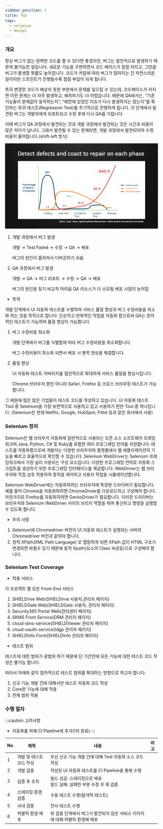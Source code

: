 ```yaml
---
sidebar_position: 1
title: 개요
tags:
  - selenium
  - devops
---
```


### 개요
항상 버그가 없는 완벽한 코드를 짤 수 있다면 좋겠지만, 버그는 필연적으로 발생하기 때문에 불가능한 일입니다.
새로운 기능을 구현하면서 코드 베이스가 점점 커지고, 그만큼 버그가 발생할 확률도 높아집니다.
코드가 커짐에 따라 버그가 많아지는 건 자연스러운 일이지만 스프린트가 진행될수록 점점 부담이 되게 됩니다.

특히 변경한 코드가 예상치 못한 부분에서 문제를 일으킬 수 있는데, 코드베이스가 커지면 이런 문제는 더 자주 발생하고, 예측하기도 더 어렵습니다.
때문에 QA에서는, “기존 기능들이 문제없이 동작하는지”, “예전에 있었던 이슈가 다시 발생하지는 않는지”를 확인하는 회귀 테스트(Regression Test)를 주기적으로 진행하게 됩니다. 이 단계에서 발견된 버그는 개발자에게 리포트되고 수정 후에 다시 QA를 거칩니다.

이때 버그가 QA 과정에서 발견되는 것과 개발 과정에서 발견되는 것은 시간과 비용이 많은 차이가 납니다. 그래서 발견될 수 있는 문제라면, 개발 과정에서 발견되어야 수정 비용이 줄어듭니다.(shift-left 방식)

![수정 비용](shift-left.png)

1. 개발 과정에서 버그 발생

    개발 → Test Failed → 수정 → QA → 배포

    버그의 원인이 좁혀져서 디버깅하기 쉬움  

2. QA 과정에서 버그 발생 

    개발 → QA → 버그 리포트 → 수정 → QA → 배포

    버그의 원인을 찾기 비교적 어려움
    QA 리소스가 더 소모됨
    배포 시점이 늦어짐

* 목적

개발 단계에서 Ui 자동화 테스트를 수행하여 서비스 품질 향상과 버그 수정비용을 최소화 하는 것을 목적으로 합니다.
단순하고 반복적인 작업을 자동화 함으로써 QA는 창의적인 테스트가 가능하여 품질 향상이 가능합니다.
1. 버그 수정비용 최소화

    개발 단계에서 버그를 식별함에 따라 버그 수정비용을 최소화합니다.

    버그 수정비용이 최소화 되면서 배포 시 병목 현상을 해결합니다.
2. 품질 향상

    Ui 자동화 테스트 커버리지를 점진적으로 확대하여 서비스 품질을 향상시킵니다.

    Chrome 브라우저 뿐만 아니라 Safari, Firefox 등 크로스 브라우징 테스트가 가능합니다.

그 때문에 많은 많은 기업들이 테스트 코드를 작성하고 있습니다.
Ui 자동화 테스트 Tool 중 Selenium을 가장 보편적으로 사용하고 있고 사용하기 편한 Tool 중 하나입니다.
(Selenium은 현재 Netflix, Google, HubSpot, Fitbit 등과 같은 회사에서 사용)

### Selenium 정의
Selenium은 웹 브라우저 자동화에 일반적으로 사용되는 오픈 소스 소프트웨어 프레임워크며 Java, Python, C# 및 Ruby를 포함한 여러 프로그래밍 언어를 지원합니다.
테스트를 자동화함으로써 개발자는 다양한 브라우저와 플랫폼에서 웹 애플리케이션의 기능을 빠르고 효율적으로 확인할 수 있습니다.
Selenium WebDriver는 Selenium 프레임워크에서 가장 널리 사용되는 구성 요소입니다. 다양한 프로그래밍 언어로 자동화 스크립트를 생성하기 위한 프로그래밍 인터페이스를 제공합니다. WebDriver는 웹 브라우저와 직접 상호 작용하여 동작을 제어하고 사용자 작업을 시뮬레이션합니다.


Selenium WebDriver에는 자동화하려는 브라우저에 특정한 드라이버가 필요합니다. 예를 들어 Chrome을 자동화하려면 ChromeDriver를 다운로드하고 구성해야 합니다. 마찬가지로 Firefox를 자동화하려면 GeckoDriver가 필요합니다. 이러한 드라이버는 브라우저와 Selenium WebDriver 사이의 브리지 역할을 하여 통신하고 명령을 실행할 수 있도록 합니다.

* 주의 사항
1. Selenium에 Chromedriver 버전이 UI 자동화 테스트가 실행되는 서버의 Chromedriver 버전과 같아야 합니다.
2. 정적 XPath(XML Path Language) 로 맵핑하게 되면 XPath 값이 HTML 구조가 변경되면 바뀔수 있기 때문에 동적 Xpath(요소의 Class 속성등)으로 구성해야 합니다.

### Selenium Test Coverage

* 적용 서비스

각 프로젝트 별 모든 Front-End 서비스
1. SHIELDrive Web(SHIELDrive 사용자,관리자 페이지)
2. SHIELDGate Web(SHIELDGate 사용자, 관리자 페이지)
3. Security365 Portal Web(관리센터 페이지)
4. SKMS Front Service(DRM 관리자 페이지)
5. cloud-dms-service(SHIELDViewer 관리자 페이지)
6. cloud-oauth-service(Idgp 관리자 페이지)
7. SHIELDInfo Fornt(SHIELDInfo 관리자 페이지)

* 테스트 범위

테스트에 대한 범위가 광범위 하기 때문에 단 기간안에 모든 기능에 대한 테스트 코드 작성은 불가능 합니다.

따라서 아래와 같이 점차적으로 테스트 범위를 확대하는 방향으로 하고자 합니다.

1. 신규 기능 개발 건에 대해서만 테스트 자동화 코드 작성
2. Core한 기능에 대해 적용
3. 전체 범위 적용

### 수행 절차

:::caution 고려사항

* 자동화를 위해 CI Pipeline에 추가(1차 완료)
:::

<table>
  <thead>
    <tr>
      <th>No</th>
      <th>제목</th>
      <th>내용</th>
      <th>비고</th>
    </tr>
  </thead>
  <tbody>
    <tr>
      <td>1</td>
      <td>개발 및 테스트 코드 작성</td>
      <td>우선 신규 기능 개발 건에 대해 Test 자동화 소스 코드 작성</td>
      <td></td>
    </tr>
    <tr>
      <td>2</td>
      <td>개발 검증</td>
      <td>작성된 UI 자동화 테스트를 CI Pipeline을 통해 수행</td>
      <td></td>
    </tr>
    <tr>
      <td>3</td>
      <td>검증 후 조치</td>
      <td>빌드 성공: 스테이징으로 배포 <br /> 빌드 실패: 실패한 부분 수정 후 재 검증</td>
      <td></td>
    </tr>
    <tr>
      <td>4</td>
      <td>스테이징 환경 검증</td>
      <td>수동 테스트 수행(탐색적 테스트)</td>
      <td></td>
    </tr>
    <tr>
      <td>5</td>
      <td>사내 검증</td>
      <td>전사 테스트 수행</td>
      <td></td>
    </tr>
    <tr>
      <td>6</td>
      <td>퍼블릭 환경 배포</td>
      <td>위 검증 단계에서 버그가 발견되지 않은 서비스 이미지에 대해 퍼블릭 환경에 배포</td>
      <td></td>
    </tr>
  </tbody>
</table>